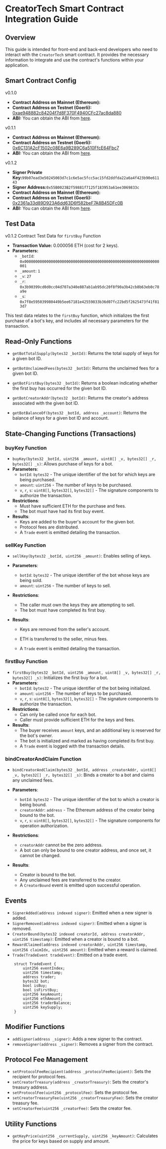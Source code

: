 # CreatorTech Smart Contract Integration Guide

## Overview

This guide is intended for front-end and back-end developers who need to interact with the `CreatorTech` smart contract. It provides the necessary information to integrate and use the contract's functions within your application.

## Smart Contract Config

v0.1.0

- **Contract Address on Mainnet (Ethereum):**
- **Contract Address on Testnet (Goerli):** [0xae948882c84204f7d8F370F4940CFc27ac8da880](https://goerli.etherscan.io/address/0xae948882c84204f7d8f370f4940cfc27ac8da880)
- **ABI:** You can obtain the ABI from [here](https://goerli.etherscan.io/address/0xae948882c84204f7d8f370f4940cfc27ac8da880#code).

v0.1.1

- **Contract Address on Mainnet (Ethereum):**
- **Contract Address on Testnet (Goerli):** [0x6C131A2cF1502c08E6a9B289C6a510FfcE64Fbc7](https://goerli.etherscan.io/address/0x6C131A2cF1502c08E6a9B289C6a510FfcE64Fbc7)
- **ABI:** You can obtain the ABI from [here](https://goerli.etherscan.io/address/0x6C131A2cF1502c08E6a9B289C6a510FfcE64Fbc7#code).

v0.1.2

- **Signer Private Key:**`99b07ead3e50245003d7c1c6e5ac5fcc5ac15fd2ddfda22a6a4f423b90e61143`
- **Signer Address:**`0x55B0023B2f59881f7125f183953a61ee3069833c`
- **Contract Address on Mainnet (Ethereum):**
- **Contract Address on Testnet (Goerli):** [0x2361a33d89D923A6dd63D6f582beF7A8B45DFc0B](https://goerli.etherscan.io/address/0x2361a33d89D923A6dd63D6f582beF7A8B45DFc0B)
- **ABI:** You can obtain the ABI from [here](https://goerli.etherscan.io/address/0x2361a33d89D923A6dd63D6f582beF7A8B45DFc0B#code).

## Test Data

v0.1.2 Contract Test Data for `firstBuy` Function

- **Transaction Value:** 0.000056 ETH (cost for 2 keys).
- **Parameters:**
  - `_botId`: `0x0000000000000000000000000000000000000000000000000000000000000001`
  - `_amount`: `1`
  - `_v`: `27`
  - `_r`: `0x3b90399cd0d0cc04d707a340e887ab1ab95dc20f8f90a3b42cb8b63eb0c78a9e`
  - `_s`: `0x7f8e595039980449b5ee67181e42559833b36d07fc22bd5f2625473f41f813d7`

This test data relates to the `firstBuy` function, which initializes the first purchase of a bot's key, and includes all necessary parameters for the transaction.

## Read-Only Functions

- `getBotTotalSupply(bytes32 _botId)`: Returns the total supply of keys for a given bot ID.

- `getBotUnclaimedFees(bytes32 _botId)`: Returns the unclaimed fees for a given bot ID.

- `getBotFirstBuy(bytes32 _botId)`: Returns a boolean indicating whether the first buy has occurred for the given bot ID.

- `getBotCreatorAddr(bytes32 _botId)`: Returns the creator's address associated with the given bot ID.

- `getBotBalanceOf(bytes32 _botId, address _account)`: Returns the balance of keys for a given bot ID and account.

## State-Changing Functions (Transactions)

### buyKey Function

- `buyKey(bytes32 _botId, uint256 _amount, uint8[] _v, bytes32[] _r, bytes32[] _s)`: Allows purchase of keys for a bot.
- **Parameters**:
  - `botId`: `bytes32` - The unique identifier of the bot for which keys are being purchased.
  - `amount`: `uint256` - The number of keys to be purchased.
  - `v`, `r`, `s`: `uint8[]`, `bytes32[]`, `bytes32[]` - The signature components to authorize the transaction.
- **Restrictions**:
  - Must have sufficient ETH for the purchase and fees.
  - The bot must have had its first buy event.
- **Results**:
  - Keys are added to the buyer's account for the given bot.
  - Protocol fees are distributed.
  - A `Trade` event is emitted detailing the transaction.

### sellKey Function

- `sellKey(bytes32 _botId, uint256 _amount)`: Enables selling of keys.
- **Parameters**:
  - `botId`: `bytes32` - The unique identifier of the bot whose keys are being sold.
  - `amount`: `uint256` - The number of keys to sell.
- **Restrictions**:
  - The caller must own the keys they are attempting to sell.
  - The bot must have completed its first buy.
- **Results**:

  - Keys are removed from the seller's account.

  - ETH is transferred to the seller, minus fees.
  - A `Trade` event is emitted detailing the transaction.

### firstBuy Function

- `firstBuy(bytes32 _botId, uint256 _amount, uint8[] _v, bytes32[] _r, bytes32[] _s)`: Initializes the first buy for a bot.
- **Parameters**:
  - `botId`: `bytes32` - The unique identifier of the bot being initialized.
  - `amount`: `uint256` - The number of keys to be purchased.
  - `v`, `r`, `s`: `uint8[]`, `bytes32[]`, `bytes32[]` - The signature components to authorize the transaction.
- **Restrictions**:
  - Can only be called once for each bot.
  - Caller must provide sufficient ETH for the keys and fees.
- **Results**:
  - The buyer receives `amount` keys, and an additional key is reserved for the bot's owner.
  - The bot is initialized and marked as having completed its first buy.
  - A `Trade` event is logged with the transaction details.

### bindCreatorAndClaim Function

- `bindCreatorAndClaim(bytes32 _botId, address _creatorAddr, uint8[] _v, bytes32[] _r, bytes32[] _s)`: Binds a creator to a bot and claims any unclaimed fees.
- **Parameters**:
  - `botId`: `bytes32` - The unique identifier of the bot to which a creator is being bound.
  - `creatorAddr`: `address` - The Ethereum address of the creator being bound to the bot.
  - `v`, `r`, `s`: `uint8[]`, `bytes32[]`, `bytes32[]` - The signature components for operation authorization.
- **Restrictions**:

  - `creatorAddr` cannot be the zero address.
  - A bot can only be bound to one creator address, and once set, it cannot be changed.

- **Results**:
  - Creator is bound to the bot.
  - Any unclaimed fees are transferred to the creator.
  - A `CreatorBound` event is emitted upon successful operation.

## Events

- `SignerAdded(address indexed signer)`: Emitted when a new signer is added.
- `SignerRemoved(address indexed signer)`: Emitted when a signer is removed.
- `CreatorBound(bytes32 indexed creatorId, address creatorAddr, uint256 timestamp)`: Emitted when a creator is bound to a bot.
- `RewardClaimed(address indexed creatorAddr, uint256 timestamp, uint256 claimIdx, uint256 amount)`: Emitted when a reward is claimed.
- `Trade(TradeEvent tradeEvent)`: Emitted on a trade event.

```
    struct TradeEvent {
        uint256 eventIndex;
        uint256 timestamp;
        address trader;
        bytes32 bot;
        bool isBuy;
        bool isFirstBuy;
        uint256 keyAmount;
        uint256 ethAmount;
        uint256 traderBalance;
        uint256 keySupply;
    }
```

## Modifier Functions

- `addSigner(address _signer)`: Adds a new signer to the contract.
- `removeSigner(address _signer)`: Removes a signer from the contract.

## Protocol Fee Management

- `setProtocolFeeRecipient(address _protocolFeeRecipient)`: Sets the recipient for protocol fees.
- `setCreatorTreasury(address _creatorTreasury)`: Sets the creator's treasury address.
- `setProtocolFee(uint256 _protocolFee)`: Sets the protocol fee.
- `setCreatorTreasuryFee(uint256 _creatorTreasuryFee)`: Sets the creator treasury fee.
- `setCreatorFee(uint256 _creatorFee)`: Sets the creator fee.

## Utility Functions

- `getKeyPrice(uint256 _currentSupply, uint256 _keyAmount)`: Calculates the price for keys based on supply and amount.
